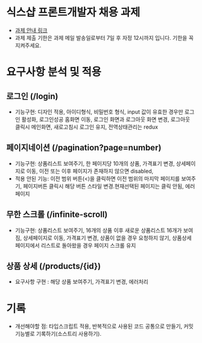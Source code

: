 # 식스샵 프론트개발자 채용 과제

- [과제 안내 링크](https://www.notion.so/sixshop/af7f8a9586b648e6ba92a8c24ff0ef66)
- 과제 제출 기한은 과제 메일 발송일로부터 7일 후 자정 12시까지 입니다. 기한을 꼭 지켜주세요.

# 요구사항 분석 및 적용

## 로그인 (/login)

- 기능구현: 디자인 적용, 아이디형식, 비밀번호 형식, input 값이 유효한 경우만 로그인 활성화, 로그인성공 홈화면 이동, 로그인 화면과 로그아웃 화면 변경, 로그아웃 클릭시 메인화면, 새로고침시 로그인 유지, 전역상태관리는 redux

## 페이지네이션 (/pagination?page=number)

- 기능구현: 상품리스트 보여주기, 한 페이지당 10개의 상품, 가격표기 변경, 상세페이지로 이동, 이전 또는 이후 페이지가 존재하지 않으면 disabled,
- 적용 안된 기능: 이전 범위 버튼(<)을 클릭하면 이전 범위의 마지막 페이지를 보여주기, 페이지버튼 클릭시 해당 버튼 스타일 변경.현재선택된 페이지는 클릭 안됨, 에러페이지

## 무한 스크롤 (/infinite-scroll)

- 기능구현: 상품리스트 보여주기, 16개의 상품 이후 새로운 상품리스트 16개가 보여짐, 상세페이지로 이동, 가격표기 변경, 상품이 없을 경우 요청하지 않기, 상품상세페이지에서 리스트로 돌아왔을 경우 페이지 스크롤 유지

## 상품 상세 (/products/{id})

- 요구사항 구현 : 해당 상품 보여주기, 가격표기 변경, 에러처리

# 기록

- 개선해야할 점: 타입스크립트 적용, 반복적으로 사용된 코드 공통으로 만들기, 커밋 기능별로 기록하기(소스트리 사용하기).
